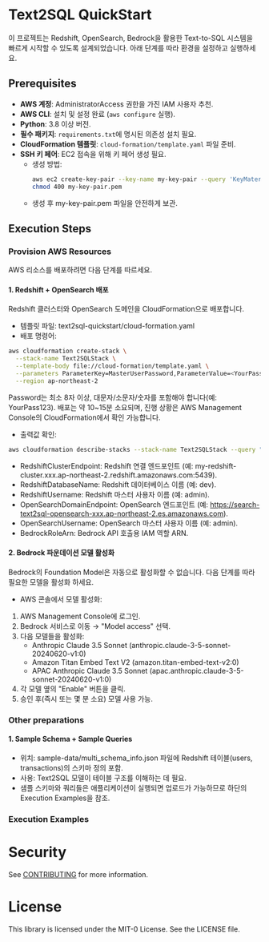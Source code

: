 # Text2SQL QuickStart
이 프로젝트는 Redshift, OpenSearch, Bedrock을 활용한 Text-to-SQL 시스템을 빠르게 시작할 수 있도록 설계되었습니다. 아래 단계를 따라 환경을 설정하고 실행하세요.
## Prerequisites
- **AWS 계정**: AdministratorAccess 권한을 가진 IAM 사용자 추천.
- **AWS CLI**: 설치 및 설정 완료 (`aws configure` 실행).
- **Python**: 3.8 이상 버전.
- **필수 패키지**: `requirements.txt`에 명시된 의존성 설치 필요.
- **CloudFormation 템플릿**: `cloud-formation/template.yaml` 파일 준비.
- **SSH 키 페어**: EC2 접속을 위해 키 페어 생성 필요.
  - 생성 방법:
    ```bash
    aws ec2 create-key-pair --key-name my-key-pair --query 'KeyMaterial' --output text > my-key-pair.pem
    chmod 400 my-key-pair.pem
    ```
  - 생성 후 my-key-pair.pem 파일을 안전하게 보관.
## Execution Steps
### Provision AWS Resources
AWS 리소스를 배포하려면 다음 단계를 따르세요.
#### 1. Redshift + OpenSearch 배포
Redshift 클러스터와 OpenSearch 도메인을 CloudFormation으로 배포합니다.
* 템플릿 파일: text2sql-quickstart/cloud-formation.yaml
* 배포 명령어:
```bash
aws cloudformation create-stack \
  --stack-name Text2SQLStack \
  --template-body file://cloud-formation/template.yaml \
  --parameters ParameterKey=MasterUserPassword,ParameterValue=<YourPass123> \
  --region ap-northeast-2
```
Password는 최소 8자 이상, 대문자/소문자/숫자를 포함해야 합니다(예: YourPass123).
배포는 약 10~15분 소요되며, 진행 상황은 AWS Management Console의 CloudFormation에서 확인 가능합니다.
* 출력값 확인:
```bash
aws cloudformation describe-stacks --stack-name Text2SQLStack --query "Stacks[0].Outputs"
```
* RedshiftClusterEndpoint: Redshift 연결 엔드포인트 (예: my-redshift-cluster.xxx.ap-northeast-2.redshift.amazonaws.com:5439).
* RedshiftDatabaseName: Redshift 데이터베이스 이름 (예: dev).
* RedshiftUsername: Redshift 마스터 사용자 이름 (예: admin).
* OpenSearchDomainEndpoint: OpenSearch 엔드포인트 (예: https://search-text2sql-opensearch-xxx.ap-northeast-2.es.amazonaws.com).
* OpenSearchUsername: OpenSearch 마스터 사용자 이름 (예: admin).
* BedrockRoleArn: Bedrock API 호출용 IAM 역할 ARN.

#### 2. Bedrock 파운데이션 모델 활성화
Bedrock의 Foundation Model은 자동으로 활성화할 수 없습니다. 다음 단계를 따라 필요한 모델을 활성화 하세요.
* AWS 콘솔에서 모델 활성화:
1. AWS Management Console에 로그인.
2. Bedrock 서비스로 이동 → "Model access" 선택.
3. 다음 모델들을 활성화:
    * Anthropic Claude 3.5 Sonnet (anthropic.claude-3-5-sonnet-20240620-v1:0)
    * Amazon Titan Embed Text V2 (amazon.titan-embed-text-v2:0)
    * APAC Anthropic Claude 3.5 Sonnet (apac.anthropic.claude-3-5-sonnet-20240620-v1:0)
4. 각 모델 옆의 "Enable" 버튼을 클릭.
5. 승인 후(즉시 또는 몇 분 소요) 모델 사용 가능.

### Other preparations

#### 1. Sample Schema + Sample Queries
* 위치: sample-data/multi_schema_info.json 파일에 Redshift 테이블(users, transactions)의 스키마 정의 포함.
* 사용: Text2SQL 모델이 테이블 구조를 이해하는 데 필요.
* 샘플 스키마와 쿼리들은 애플리케이션이 실행되면 업로드가 가능하므로 하단의 Execution Examples을 참조.

### Execution Examples

### 

# Security

See [CONTRIBUTING](CONTRIBUTING.md#security-issue-notifications) for more information.

# License

This library is licensed under the MIT-0 License. See the LICENSE file.

